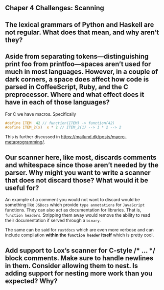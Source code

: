 ## Chaper 4 Challenges: Scanning

## The lexical grammars of Python and Haskell are not regular. What does that mean, and why aren’t they?

## Aside from separating tokens—distinguishing print foo from printfoo—spaces aren’t used for much in most languages. However, in a couple of dark corners, a space does affect how code is parsed in CoffeeScript, Ruby, and the C preprocessor. Where and what effect does it have in each of those languages?

For C we have macros. Specifically

```C
#define ITEM  42 // function(ITEM) -> function(42)
#define ITEM_2(x)  x * 2 // ITEM_2(1) --> 1 * 2 --> 2
```

This is further discussed in https://mailund.dk/posts/macro-metaprogramming/.

## Our scanner here, like most, discards comments and whitespace since those aren’t needed by the parser. Why might you want to write a scanner that does not discard those? What would it be useful for?

An example of a comment you would not want to discard would be something like `JSDocs` which provide `type annotations` for `JavaScript` functions. They can also act as documentation for libraries. That is, `function headers`. Stripping them away would remove the ability to read their documentation if served through a `binary`.

The same can be said for `rustdocs` which are even more verbose and can include compilation **within the `function header` itself** which is pretty cool.

## Add support to Lox’s scanner for C-style /* ... */ block comments. Make sure to handle newlines in them. Consider allowing them to nest. Is adding support for nesting more work than you expected? Why?
